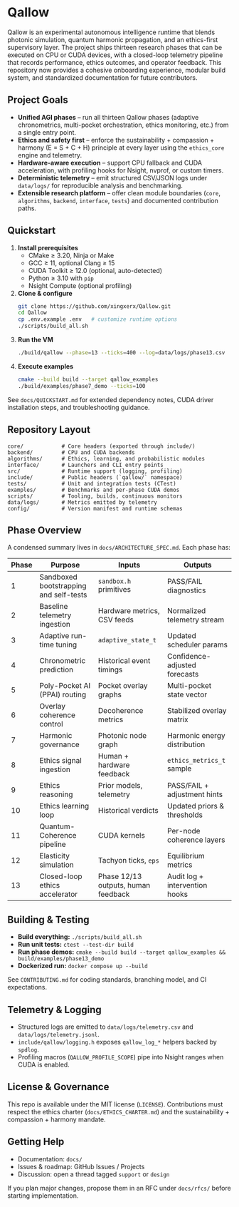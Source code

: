 # Qallow

Qallow is an experimental autonomous intelligence runtime that blends photonic simulation, quantum harmonic propagation, and an ethics-first supervisory layer. The project ships thirteen research phases that can be executed on CPU or CUDA devices, with a closed-loop telemetry pipeline that records performance, ethics outcomes, and operator feedback. This repository now provides a cohesive onboarding experience, modular build system, and standardized documentation for future contributors.

## Project Goals

- **Unified AGI phases** – run all thirteen Qallow phases (adaptive chronometrics, multi-pocket orchestration, ethics monitoring, etc.) from a single entry point.
- **Ethics and safety first** – enforce the sustainability + compassion + harmony (E = S + C + H) principle at every layer using the `ethics_core` engine and telemetry.
- **Hardware-aware execution** – support CPU fallback and CUDA acceleration, with profiling hooks for Nsight, nvprof, or custom timers.
- **Deterministic telemetry** – emit structured CSV/JSON logs under `data/logs/` for reproducible analysis and benchmarking.
- **Extensible research platform** – offer clean module boundaries (`core`, `algorithms`, `backend`, `interface`, `tests`) and documented contribution paths.

## Quickstart

1. **Install prerequisites**
   - CMake ≥ 3.20, Ninja or Make
   - GCC ≥ 11, optional Clang ≥ 15
   - CUDA Toolkit ≥ 12.0 (optional, auto-detected)
   - Python ≥ 3.10 with `pip`
   - Nsight Compute (optional profiling)
2. **Clone & configure**
   ```bash
   git clone https://github.com/xingxerx/Qallow.git
   cd Qallow
   cp .env.example .env   # customize runtime options
   ./scripts/build_all.sh
   ```
3. **Run the VM**
   ```bash
   ./build/qallow --phase=13 --ticks=400 --log=data/logs/phase13.csv
   ```
4. **Execute examples**
   ```bash
   cmake --build build --target qallow_examples
   ./build/examples/phase7_demo --ticks=100
   ```

See `docs/QUICKSTART.md` for extended dependency notes, CUDA driver installation steps, and troubleshooting guidance.

## Repository Layout

```
core/            # Core headers (exported through include/)
backend/         # CPU and CUDA backends
algorithms/      # Ethics, learning, and probabilistic modules
interface/       # Launchers and CLI entry points
src/             # Runtime support (logging, profiling)
include/         # Public headers (`qallow/` namespace)
tests/           # Unit and integration tests (CTest)
examples/        # Benchmarks and per-phase CUDA demos
scripts/         # Tooling, builds, continuous monitors
data/logs/       # Metrics emitted by telemetry
config/          # Version manifest and runtime schemas
```

## Phase Overview

A condensed summary lives in `docs/ARCHITECTURE_SPEC.md`. Each phase has:

| Phase | Purpose | Inputs | Outputs |
| --- | --- | --- | --- |
| 1 | Sandboxed bootstrapping and self-tests | `sandbox.h` primitives | PASS/FAIL diagnostics |
| 2 | Baseline telemetry ingestion | Hardware metrics, CSV feeds | Normalized telemetry stream |
| 3 | Adaptive run-time tuning | `adaptive_state_t` | Updated scheduler params |
| 4 | Chronometric prediction | Historical event timings | Confidence-adjusted forecasts |
| 5 | Poly-Pocket AI (PPAI) routing | Pocket overlay graphs | Multi-pocket state vector |
| 6 | Overlay coherence control | Decoherence metrics | Stabilized overlay matrix |
| 7 | Harmonic governance | Photonic node graph | Harmonic energy distribution |
| 8 | Ethics signal ingestion | Human + hardware feedback | `ethics_metrics_t` sample |
| 9 | Ethics reasoning | Prior models, telemetry | PASS/FAIL + adjustment hints |
| 10 | Ethics learning loop | Historical verdicts | Updated priors & thresholds |
| 11 | Quantum-Coherence pipeline | CUDA kernels | Per-node coherence layers |
| 12 | Elasticity simulation | Tachyon ticks, `eps` | Equilibrium metrics |
| 13 | Closed-loop ethics accelerator | Phase 12/13 outputs, human feedback | Audit log + intervention hooks |

## Building & Testing

- **Build everything:** `./scripts/build_all.sh`
- **Run unit tests:** `ctest --test-dir build`
- **Run phase demos:** `cmake --build build --target qallow_examples && build/examples/phase13_demo`
- **Dockerized run:** `docker compose up --build`

See `CONTRIBUTING.md` for coding standards, branching model, and CI expectations.

## Telemetry & Logging

- Structured logs are emitted to `data/logs/telemetry.csv` and `data/logs/telemetry.jsonl`.
- `include/qallow/logging.h` exposes `qallow_log_*` helpers backed by `spdlog`.
- Profiling macros (`QALLOW_PROFILE_SCOPE`) pipe into Nsight ranges when CUDA is enabled.

## License & Governance

This repo is available under the MIT license (`LICENSE`). Contributions must respect the ethics charter (`docs/ETHICS_CHARTER.md`) and the sustainability + compassion + harmony mandate.

## Getting Help

- Documentation: `docs/`
- Issues & roadmap: GitHub Issues / Projects
- Discussion: open a thread tagged `support` or `design`

If you plan major changes, propose them in an RFC under `docs/rfcs/` before starting implementation.
